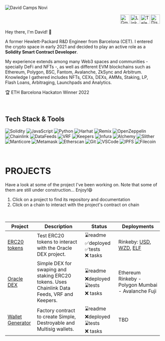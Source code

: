 ![David Camps Novi](https://github.com/fields93/readme-rss/blob/main/github-main.png "David Camps Novi")

<div id="socials">
  <a href="https://discord.com/users/592730946164359180">
    <img src="https://cdn-icons.flaticon.com/png/512/3670/premium/3670157.png?token=exp=1655727270~hmac=1bd23c9ccd1a277101ba6608b631a4b6" alt="Discord" width="30" align="right"/>
  </a>
  <a href="https://t.me/fields93">
    <img src="https://cdn3.iconfinder.com/data/icons/social-icons-33/512/Telegram-512.png" alt="Telegram" width="30" align="right"/>
  </a>
  <a href="https://www.linkedin.com/in/davidcampsnovi/">
    <img src="https://cdn-icons-png.flaticon.com/512/145/145807.png" alt="LinkedIn" width="30" align="right"/>
  </a>
  <a href="mailto:davidcamps67@gmail.com">
    <img src="https://cdn3.iconfinder.com/data/icons/logos-brands-3/24/logo_brand_brands_logos_gmail-512.png" alt="Gmail" width="30" align="right"/>
  </a>
</div>

<br>
<br>

Hey there, I'm David! 👋

A former Hewlett-Packard R&D Engineer from Barcelona (CET). I entered the crypto space in early 2021 and decided to play an active role as a <b>Solidity Smart Contract Developer</b>.

My experience extends among many Web3 spaces and communities - specially DeFi and NFTs -, as well as different EVM blockchains such as Ethereum, Polygon, BSC, Fantom, Avalanche, ZkSync and Arbitrum. Knowledge I gathered includes NFTs, CEXs, DEXs, AMMs, Staking, LP, Flash Loans, Arbitraging, Launchpads and Analytics.

🏆 ETH Barcelona Hackaton Winner 2022

<br>

## Tech Stack & Tools

![Solidity](https://img.shields.io/badge/language-Solidity-brightgreen "Solidity")
![JavaScript](https://img.shields.io/badge/language-JavaScript-brightgreen "JavaScript")
![Python](https://img.shields.io/badge/language-Python-brightgreen "Python")
![Harhat](https://img.shields.io/badge/IDE-Hardhat-yellow "Hardhat")
![Remix](https://img.shields.io/badge/IDE-Remix-yellow "Remix")
![OpenZeppelin](https://img.shields.io/badge/library-OpenZeppelin-blueviolet "OpenZeppelin")
![Chainlink](https://img.shields.io/badge/oracle-Chainlink-blue "Chainlink")
![DataFeeds](https://img.shields.io/badge/oracle-DataFeeds-blue "DataFeeds")
![VRF](https://img.shields.io/badge/oracle-VRF-blue "VRF")
![Keepers](https://img.shields.io/badge/oracle-Keepers-blue "Keepers")
![Infura](https://img.shields.io/badge/node-Infura-yellowgreen "Infura")
![Alchemy](https://img.shields.io/badge/node-Alchemy-yellowgreen "Alchemy")
![Slither](https://img.shields.io/badge/audit-Slither-red "Slither")
![Manticore](https://img.shields.io/badge/audit-Manticore-red "Manticore")
![Metamask](https://img.shields.io/badge/tool-Metamask-9cf "Metamask")
![Etherscan](https://img.shields.io/badge/tool-Etherscan-9cf "Etherscan")
![Git](https://img.shields.io/badge/tool-Git-9cf "Git")
![VSCode](https://img.shields.io/badge/tool-VSCode-9cf "VSCode")
![IPFS](https://img.shields.io/badge/tool-IPFS-9cf "IPFS")
![Filecoin](https://img.shields.io/badge/tool-Filecoin-9cf "Filecoin")

<br>

# PROJECTS

Have a look at some of the project I've been working on. Note that some of them are still under construction... Enjoy!😄

1. Click on a project to find its repository and documentation
2. Click on a chain to interact with the project's contract on chain

<br>

| Project                   | Description     | &nbsp;&nbsp;&nbsp;&nbsp;&nbsp;Status&nbsp;&nbsp;&nbsp;&nbsp;&nbsp;            | Deployments
| ---                       | ---             | ---               | ---     
| [ERC20 tokens](https://github.com/fields93/erc20-tokens)| Test ERC20 tokens to interact with the Oracle DEX project. | ⌛️readme <br> ✅deployed <br> ✅tests <br> ❌ tasks  | Rinkeby: [USD](https://rinkeby.etherscan.io/address/0x81f7f9be026841b133bfF7F96EC97c330048E38b#code), [WZD](https://rinkeby.etherscan.io/address/0x15329cB93f68EF6431Ca449710eCACf32B9f0B26#code), [ELF](https://rinkeby.etherscan.io/address/0x2d38BFb20Ec8Cc08ba0D4fC15441Ff289EF10dCE#code)
| [Oracle DEX](https://github.com/fields93/simple-oracle-DEX) | Simple DEX for swaping and staking ERC20 tokens. Uses Chainlink Data Feeds, VRF and Keepers. |⌛️readme <br> ❌deployed <br> ⌛️tests <br> ❌ tasks  | Ethereum Rinkeby - Polygon Mumbai - Avalanche Fuji
| [Wallet Generator](https://github.com/fields93/wallet-generator)| Factory contract to create Simple, Destroyable and Multisig wallets. |⌛️readme <br> ❌deployed <br> ⌛️tests <br> ❌ tasks  | TBD
  

<!--
**fields93/fields93** is a ✨ _special_ ✨ repository because its `README.md` (this file) appears on your GitHub profile.

⚡Metamask -- As a wallet to deploy on testnets or mainnets.

⚡Alchemy and Infura -- RPC entry points to blockchain.

⚡Etherscan -- And other blockchain explorers to verify contracts, interact with them and get additional info.

⚡VSCode and Git -- To develop and organize code, to be later updated on Github.

⚡OpenZeppelin -- Libraries, specially ERC20 and ERC721.

⚡Chainlink -- Tools to develop hybrid smart contracts, both Data Feeds and VRF. Soon working with Keepers.

⚡Slither and Manticore -- From Trail of Bits to filter out smart contract vulnerabilities.

⚡IPFS and Filecoin -- To store NFTs. 
- Solidity 
- Remix & Hardat
- Metamask
- Infura & Alchemy
- Etherscan
- VSCode and Git
- OpenZeppelin
- Chainlink
- Slither & Manticore
- IPFS & Filecoin

-->
